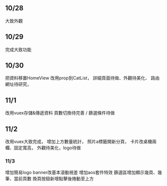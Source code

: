 ## 10/28
大致外觀

## 10/29
完成大致功能

## 10/30
把資料移置HomeView 改用prop到CatList，
詳細頁面待做、外觀待美化、
路由網址待研究，

## 11/1
改用vuex存儲&傳遞資料
頁數切換待完善 / 篩選條件待做

## 11/2
改用vuex大致完成，
增加上方數量統計，
照片a標籤開新分頁，
卡片改桌機兩欄、固定寬高，
外觀待美化，logo待做

### 11/3
增加簡易logo
banner改基本滾動視差
增加aos套件特效
篩選區增加顯示幾頁、幾筆、當前頁數
換頁按鈕新增點擊後捲動至上方
